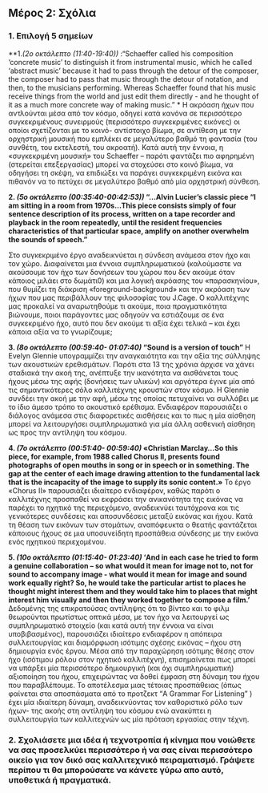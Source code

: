 ## Μέρος 2: Σχόλια
### 1. Επιλογή 5 σημείων
**1.*(2ο οκτάλεπτο  (11:40-19:40))* :“Schaeffer called his composition ‘concrete music’ to distinguish it from instrumental music, which he called ‘abstract music’ because it had to pass through the detour of the composer, the composer had to pass that music through the detour of notation, and then, to the musicians performing. Whereas Schaeffer found that his music receive things from the world and just edit them directly - and he thought of it as a much more concrete way of making music.” *
Η ακρόαση ήχων που αντλούνται μέσα από τον κόσμο, οδηγεί κατά κανόνα σε περισσότερο συγκεκριμένους συνειρμούς (περισσότερο συγκεκριμένες εικόνες) οι οποίοι σχετίζονται με το κοινό- αντίστοιχο βίωμα,   σε αντίθεση με την ορχηστρική μουσική που εμπλέκει σε μεγαλύτερο βαθμό τη φαντασία (του συνθέτη, του εκτελεστή, του ακροατή). Κατά αυτή την έννοια, η «συγκεκριμένη μουσική» του Schaeffer – παρότι φαντάζει πιο αφηρημένη (στερείται επεξεργασίας) μπορεί να στοχεύσει στο κοινό βίωμα, να οδηγήσει τη σκέψη, να επιδιώξει να παράγει συγκεκριμένη εικόνα και πιθανόν να το πετύχει σε μεγαλύτερο βαθμό από μία ορχηστρική σύνθεση.

**2. *(5ο οκτάλεπτο  (00:35:40-00:42:53))* “…Alvin Lucier’s classic piece “I am sitting in a room from 1970s…This piece consists simply of four sentence description of its process, written on a tape recorder and playback in the room repeatedly, until the resident frequencies characteristics of that particular space, amplify on another overwhelm the sounds of speech.”**
 
Στο συγκεκριμένο έργο αναδεικνύεται η σύνδεση ανάμεσα στον ήχο και τον χώρο. Διαφαίνεται μια έννοια συμπληρωματικού (καλούμαστε να ακούσουμε τον ήχο των δονήσεων του χώρου που δεν ακούμε όταν κάποιος μιλάει στο δωμάτι0) και μια λογική ακρόασης του «παρασκηνίου», που θυμίζει τη διάκριση «foreground-background» και την ακρόαση των ήχων που μας περιβάλλουν της φιλοσοφίας του J.Cage. Ο καλλιτέχνης μας προκαλεί να αναρωτηθούμε τι ακούμε, ποια πραγματικότητα βιώνουμε, ποιοι παράγοντες μας οδηγούν να εστιάζουμε σε ένα συγκεκριμένο ήχο,  αυτό που δεν ακούμε τι αξία έχει τελικά – και  έχει κάποια αξία να το γνωρίζουμε;

**3. *(8ο οκτάλεπτο (00:59:40- 01:07:40)* “Sound is a version of touch”** 
Η Evelyn Glennie υπογραμμίζει την αναγκαιότητα και την αξία της σύλληψης των ακουστικών ερεθισμάτων. Παρότι στα 13 της χρόνια άρχισε να χάνει σταδιακά την ακοή της, ανέπτυξε την ικανότητα να αισθάνεται τους ήχους μέσω της αφής (δονήσεις των υλικών) και αργότερα έγινε μία από τις σημαντικότερες σόλο καλλιτέχνης κρουστών στον κόσμο. Η Glennie συνδέει την ακοή με την αφή, μέσω της οποίας πετυχαίνει να συλλάβει με το ίδιο άμεσο τρόπο το ακουστικό ερέθισμα. Ενδιαφέρον παρουσιάζει ο διάλογος ανάμεσα στις διαφορετικές αισθήσεις και το πως η μία αίσθηση μπορεί να λειτουργήσει συμπληρωματικά για μία άλλη ασθενική αίσθηση ως προς την αντίληψη του κόσμου.

**4. *(7ο οκτάλεπτο (00:51:40- 00:59:40)* «Christian Marclay…So this piece, for example, from 1988 called Chorus II, presents found photographs of open mouths in song or in speech or in something. The gap at the center of each image drawing attention to the fundamental lack that is the incapacity of the image to supply its sonic content.»**
Το έργο «Chorus II» παρουσιάζει ιδιαίτερο ενδιαφέρον, καθώς παρότι ο καλλιτέχνης προσπαθεί να εκφράσει την ανικανότητα της εικόνας να παρέχει το ηχητικό της περιεχόμενο, αναδεικνύει ταυτόχρονα και τις γενικότερες συνδέσεις και αποσυνδέσεις μεταξύ εικόνας και ήχου. Κατά τη θέαση των εικόνων των στομάτων,  αναπόφευκτα ο θεατής φαντάζεται κάποιους ήχους σε μια υποσυνείδητη προσπάθεια σύνδεσης με την εικόνα ενός ηχητικού περιεχομένου.

**5. *(10ο οκτάλεπτο (01:15:40- 01:23:40)* ‘And in each case he tried to form a genuine collaboration – so what would it mean for image not to, not for sound to accompany image - what would it mean for image and sound work equally right? So, he would take the particular artist to places he thought might interest them and they would take him to places that might interest him visually and then they worked together to compose a film.’**
 Δεδομένης της επικρατούσας αντίληψης ότι το βίντεο και το φιλμ θεωρούνται πρωτίστως οπτικά μέσα, με τον ήχο να λειτουργεί ως συμπληρωματικό στοιχείο (και κατά αυτή την έννοια να είναι υποβιβασμένος), παρουσιάζει ιδιαίτερο ενδιαφέρον η απόπειρα συλλειτουργίας και διαμόρφωση ισότιμης σχέσης εικόνας – ήχου στη δημιουργία ενός έργου. Μέσα από την παραχώρηση ισότιμης θέσης στον ήχο (ισότιμου ρόλου στον ηχητικό καλλιτέχνη), επισημαίνεται πως μπορεί να υπάρξει μία περισσότερο δημιουργική (και όχι συμπληρωματική) αξιοποίηση του ήχου, επιχειρώντας να δοθεί έμφαση στη δύναμη του ήχου που παραβλέπουμε. Το αποτέλεσμα μιας τέτοιας προσπάθειας (όπως φαίνεται στα αποσπάσματα από το προτζεκτ “A Grammar For Listening” ) έχει μία ιδιαίτερη δύναμη, αναδεικνύοντας τον καθοριστικό ρόλο των ήχων- της ακοής στη αντίληψη του κόσμου ενώ  ανακύπτει η συλλειτουργία των καλλιτεχνών ως μία πρόταση εργασίας στην τέχνη.

### 2. Σχολιάσετε μια ιδέα ή τεχνοτροπία ή κίνημα που νοιώθετε να σας προσελκύει περισσότερο ή να σας είναι περισσότερο οικείο για τον δικό σας καλλιτεχνικό πειραματισμό. Γράψετε περίπου τι θα μπορούσατε να κάνετε γύρω απο αυτό, υποθετικά ή πραγματικά.

